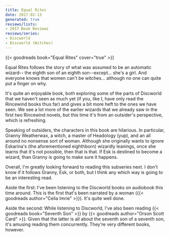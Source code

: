 ```yaml
---
title: Equal Rites
date: 2017-02-13
generated: true
reviews/lists:
- 2017 Book Reviews
reviews/series:
- Discworld
- Discworld (Witches)
---
```

{{< goodreads book="Equal Rites" cover="true" >}}

Equal Rites follows the story of what was assumed to be an automatic wizard-- the eighth son of an eighth son--except... she's a girl. And everyone knows that women can't be witches... although no one can quite put a finger on why.  

It's quite an enjoyable book, both exploring some of the parts of Discworld that we haven't seen as much yet (if you, like I, have only read the Rincewind books thus far) and gives a bit more heft to the ones we have seen. We see a lot more of the earlier wizards that we already saw in the first two Rincewind novels, but this time it's from an outsider's perspective, which is refreshing.  

<!--more-->

Speaking of outsiders, the characters in this book are hilarious. In particular, Granny Weatherwax, a witch, a master of Headology (yup), and an all around no nonsense sort of woman. Although she originally wants to ignore Eskarina's (the aforementioned eighthborn) wizardly leanings, once she learns that it's not possible, then that is that. If Esk is destined to become a wizard, than Granny is going to make sure it happens.  

Overall, I'm greatly looking forward to reading this subseries next. I don't know if it follows Granny, Esk, or both, but I think any which way is going to be an interesting read.  

Aside the first: I've been listening to the Discworld books on audiobook this time around. This is the first that's been narrated by a woman ({{< goodreads author="Celia Imrie" >}}). It's quite well done.  

Aside the second: While listening to Discworld, I've also been reading {{< goodreads book="Seventh Son" >}} by {{< goodreads author="Orson Scott Card" >}}. Given that the latter is all about the seventh son of a seventh son, it's amusing reading them concurrently. They're very different books, however.


